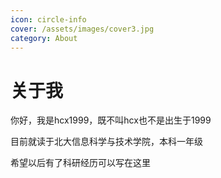 ```yaml
---
icon: circle-info
cover: /assets/images/cover3.jpg
category: About
---
```


# 关于我

你好，我是hcx1999，既不叫hcx也不是出生于1999

目前就读于北大信息科学与技术学院，本科一年级

希望以后有了科研经历可以写在这里
